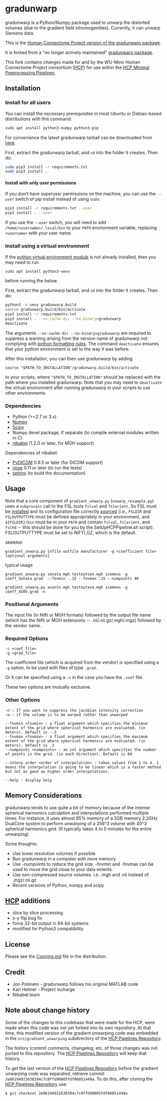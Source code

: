 # gradunwarp

gradunwarp is a Python/Numpy package used to unwarp the distorted
volumes (due to the gradient field inhomogenities). Currently, it can
unwarp Siemens data.

This is the [Human Connectome Project version of the gradunwarp package][gradunwarp-hcp].

It is forked from a "no longer actively maintained" [gradunwarp package][gradunwarp-ksubramz].

This fork contains changes made for and by the WU-Minn Human Connectome Project consortium ([HCP][HCP])
for use within the [HCP Minimal Preprocessing Pipelines][HCP Pipelines].

## Installation

### Install for all users
You can install the necessary prerequisites in most Ubuntu or Debian-based distributions with this command:
```bash
sudo apt install python3-numpy python3-pip
```

For convenience the latest gradunwarp tarball can be downloaded from [here][gradunwarp-hcp-tarball].

First, extract the gradunwarp tarball, and `cd` into the folder it creates. Then do:
```bash
sudo pip3 install -r requirements.txt
sudo pip3 install .
```

#### Install with only user permissions
If you don't have superuser permissions on the machine, you can use the `--user` switch of pip install instead of using `sudo`:
```bash
pip3 install -r requirements.txt --user
pip3 install . --user
```
If you use the `--user` switch, you will need to add `/home/<username>/.local/bin` to your `PATH` environment variable, replacing `<username>` with your user name.

### Install using a virtual environment
If the [python virtual environment module](https://packaging.python.org/en/latest/guides/installing-using-pip-and-virtual-environments) is not already installed, then you may need to run
```bash
sudo apt install python3-venv
```
before running the below.

First, extract the gradunwarp tarball, and `cd` into the folder it creates. Then do:
```bash
python3 -m venv gradunwarp.build
source gradunwarp.build/bin/activate
pip3 install -r requirements.txt
pip3 install . --no-cache-dir --no-binary=gradunwarp
deactivate
```
The arguments `--no-cache-dir --no-binary=gradunwarp` are required to suppress a warning arising from the version name of gradunwarp not complying with [python formatting rules](https://peps.python.org/pep-0440/).
The command `deactivate` ensures that your python environment is set to the way it was before.

After this installation, you can then use gradunwarp by adding
```
source "$PATH_TO_INSTALLATION"/gradunwarp.build/bin/activate
```
to your scripts, where `"$PATH_TO_INSTALLATION"` should be replaced with the path where you installed gradunwarp.
Note that you may need to `deactivate` the virtual environment after running gradunwarp in your scripts to use other environments.

### Dependencies

* Python (>=2.7 or 3.x)
* [Numpy][Numpy]
* [Scipy][Scipy]
* Numpy devel package, if separate (to compile external modules written in C)
* [nibabel][nibabel] (1.2.0 or later, for MGH support)

Dependencies of nibabel:

* [PyDICOM][PyDICOM] 0.9.5 or later (for DICOM support)
* [nose][nose] 0.11 or later (to run the tests)
* [sphinx][sphinx] (to build the documentation)

## Usage

Note that a core component of `gradient_unwarp.py` (`unwarp_resample.py`) uses a `subprocess` call to the FSL tools `fslval` and `fslorient`. So FSL must be [installed][installed] and its configuration file correctly [sourced][sourced] (i.e., `FSLDIR` and `FSLOUTPUTTYPE` must be defined appropriately in your environment, and `${FSLDIR}/bin` must be in your `PATH` and contain `fslval`, `fslorient`, and `fslhd` -- this should be done for you by the SetUpHCPPipeline.sh script). FSLOUTPUTTYPE must be set to NIFTI_GZ, which is the default.

skeleton

    gradient_unwarp.py infile outfile manufacturer -g <coefficient file> [optional arguments]

typical usage

    gradient_unwarp.py sonata.mgh testoutson.mgh siemens -g coeff_Sonata.grad  --fovmin -.15 --fovmax .15 --numpoints 40

    gradient_unwarp.py avanto.mgh testoutava.mgh siemens -g coeff_AS05.grad -n

### Positional Arguments

The input file (in Nifti or MGH formats) followed by the output file
name (which has the Nifti or MGH extensions -- .nii/.nii.gz/.mgh/.mgz)
followed by the vendor name.

### Required Options

    -c <coef_file>
    -g <grad_file>

The coefficient file (which is acquired from the vendor) is specified
using a `-g` option, to be used with files of type `.grad`.

Or it can be specified using a `-c` in the case you have the `.coef`
file.

These two options are mutually exclusive.

### Other Options

    -n : If you want to suppress the jacobian intensity correction
    -w : if the volume is to be warped rather than unwarped

    --fovmin <fovmin> : a float argument which specifies the minimum extent of the grid where spherical harmonics are evaluated. (in meters). Default is -.3
    --fovmax <fovmax> : a float argument which specifies the maximum extent of the grid where spherical harmonics are evaluated. (in meters). Default is .3
    --numpoints <numpoints> : an int argument which specifies the number of points in the grid. (in each direction). Default is 60

    --interp_order <order of interpolation> : takes values from 1 to 4. 1 means the interpolation is going to be linear which is a faster method but not as good as higher order interpolations.

    --help : display help

## Memory Considerations

gradunwarp tends to use quite a bit of memory because of the intense
spherical harmonics calculation and interpolations performed multiple
times. For instance, it uses almost 85% memory of a 2GB memory 2.2GHz
DualCore system to perform unwarping of a 256^3 volume with 40^3
spherical harmonics grid. (It typically takes 4 to 5 minutes for the
entire unwarping)

Some thoughts:

* Use lower resolution volumes if possible
* Run gradunwarp in a computer with more memory
* Use -numpoints to reduce the grid size. -fovmin and -fovmax can
  be used to move the grid close to your data extents.
* Use non-compressed source volumes. i.e. .mgh and .nii instead of .mgz/.nii.gz
* Recent versions of Python, numpy and scipy

## [HCP][HCP] additions

* slice by slice processing
* x-y flip bug fix
* force 32-bit output in 64-bit systems
* modified for Python3 compatibility

## License

Please see the [Copying.md][Copying.md] file in the distribution.

## Credit

* Jon Polimeni - gradunwarp follows his original MATLAB code
* Karl Helmer - Project Incharge
* Nibabel team

## Note about change history

Some of the changes to this codebase that were made for the HCP, were made when this code
was not yet forked into its own repository. At that time, this modified version of the 
gradient unwarping code was embedded in the <code>src/gradient_unwarping</code> 
subdirectory of the [HCP Pipelines Repository][HCP Pipelines].  

The history (commit comments, changelog, etc. of those changes was not ported to this 
repository.  The [HCP Pipelines Repository][HCP Pipelines] will keep that history.  

To get the last version of the [HCP Pipelines Repository][HCP Pipelines] before the 
gradient unwarping code was separated, retrieve commit <code>2e06194921638394c7c0ffd90805fdf06051449a</code>.
To do this, after cloning the [HCP Pipelines Repository][HCP Pipelines] use:

    $ git checkout 2e06194921638394c7c0ffd90805fdf06051449a

<!-- References -->

[gradunwarp-hcp]: https://github.com/Washington-University/gradunwarp
[gradunwarp-ksubramz]: https://github.com/ksubramz/gradunwarp
[HCP]: http://www.humanconnectome.org
[gradunwarp-hcp-tarball]: https://github.com/Washington-University/gradunwarp/releases
[Numpy]: http://www.numpy.org
[Scipy]: http://www.scipy.org
[nibabel]: http://nipy.org/nibabel
[PyDICOM]: http://code.google.com/p/pydicom
[nose]: http://pypi.python.org/pypi/nose
[sphinx]: http://sphinx-doc.org
[Copying.md]: Copying.md
[HCP Pipelines]: https://github.com/Washington-University/Pipelines
[installed]: https://fsl.fmrib.ox.ac.uk/fsl/fslwiki/FslInstallation/Linux
[sourced]: https://fsl.fmrib.ox.ac.uk/fsl/fslwiki/FslInstallation/ShellSetup
